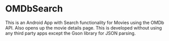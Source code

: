 # OMDbSearch
This is an Android App with Search functionality for Movies using the OMDb API.  Also opens up the movie details page. This is developed without using any third party apps except the Gson library for JSON parsing.
